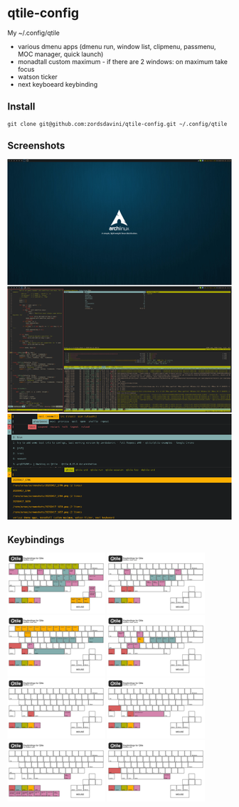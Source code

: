 # qtile-config
My ~/.config/qtile

* various dmenu apps (dmenu run, window list, clipmenu, passmenu, MOC manager, quick launch)
* monadtall custom maximum - if there are 2 windows: on maximum take focus
* watson ticker
* next keyboeard keybinding

## Install

```
git clone git@github.com:zordsdavini/qtile-config.git ~/.config/qtile
```

## Screenshots

![Screenshot (empty)](https://github.com/zordsdavini/qtile-config/raw/master/screenshots/20200325_2220.png)
![Screenshot (3 st with ViM, ranger, htop in Monadtall)](https://github.com/zordsdavini/qtile-config/raw/master/screenshots/20200325_2219.png)
![dmenu helpers](https://github.com/zordsdavini/qtile-config/raw/master/screenshots/dmenu.png)

## Keybindings

<p><a target="_blank" rel="noopener noreferrer" href="https://github.com/zordsdavini/qtile-config/raw/master/screenshots/keys/mod4__.png"><img src="https://github.com/zordsdavini/qtile-config/raw/master/screenshots/keys/mod4__.png" alt="<M> keys" width="220px"></a>
<a target="_blank" rel="noopener noreferrer" href="https://github.com/zordsdavini/qtile-config/raw/master/screenshots/keys/mod4-mod1__.png"><img src="https://github.com/zordsdavini/qtile-config/raw/master/screenshots/keys/mod4-mod1__.png" alt="<M-A> keys" width="220px"></a>
<a target="_blank" rel="noopener noreferrer" href="https://github.com/zordsdavini/qtile-config/raw/master/screenshots/keys/mod4-shift__.png"><img src="https://github.com/zordsdavini/qtile-config/raw/master/screenshots/keys/mod4-shift__.png" alt="<M-S> keys" width="220px"></a>
<a target="_blank" rel="noopener noreferrer" href="https://github.com/zordsdavini/qtile-config/raw/master/screenshots/keys/mod4-control__.png"><img src="https://github.com/zordsdavini/qtile-config/raw/master/screenshots/keys/mod4-control__.png" alt="<M-C> keys" width="220px"></a>
<a target="_blank" rel="noopener noreferrer" href="https://github.com/zordsdavini/qtile-config/raw/master/screenshots/keys/mod1__.png"><img src="https://github.com/zordsdavini/qtile-config/raw/master/screenshots/keys/mod1__.png" alt="<A> keys" width="220px"></a>
<a target="_blank" rel="noopener noreferrer" href="https://github.com/zordsdavini/qtile-config/raw/master/screenshots/keys/mod1-shift__.png"><img src="https://github.com/zordsdavini/qtile-config/raw/master/screenshots/keys/mod1-shift__.png" alt="<A-S> keys" width="220px"></a>
<a target="_blank" rel="noopener noreferrer" href="https://github.com/zordsdavini/qtile-config/raw/master/screenshots/keys/__.png"><img src="https://github.com/zordsdavini/qtile-config/raw/master/screenshots/keys/__.png" alt="No keys" width="220px"></a>
<a target="_blank" rel="noopener noreferrer" href="https://github.com/zordsdavini/qtile-config/raw/master/screenshots/keys/shift__.png"><img src="https://github.com/zordsdavini/qtile-config/raw/master/screenshots/keys/shift__.png" alt="<S> keys" width="220px"></a></p>
